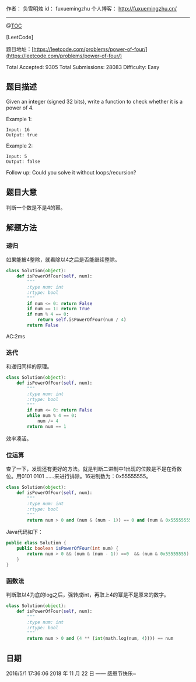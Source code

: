 作者： 负雪明烛
id：	fuxuemingzhu
个人博客：	http://fuxuemingzhu.cn/

---
@[TOC](目录)

[LeetCode]

题目地址：[https://leetcode.com/problems/power-of-four/](https://leetcode.com/problems/power-of-four/)

Total Accepted: 9305 Total Submissions: 28083 Difficulty: Easy

## 题目描述

Given an integer (signed 32 bits), write a function to check whether it is a power of 4.

Example 1:

	Input: 16
	Output: true

Example 2:

	Input: 5
	Output: false

Follow up: Could you solve it without loops/recursion?

## 题目大意

判断一个数是不是4的幂。

## 解题方法


### 递归

如果能被4整除，就看除以4之后是否能继续整除。


```python
class Solution(object):
    def isPowerOfFour(self, num):
        """
        :type num: int
        :rtype: bool
        """
        if num <= 0: return False
        if num == 1: return True
        if num % 4 == 0:
            return self.isPowerOfFour(num / 4)
        return False
```

AC:2ms

### 迭代

和递归同样的原理。

```python
class Solution(object):
    def isPowerOfFour(self, num):
        """
        :type num: int
        :rtype: bool
        """
        if num <= 0: return False
        while num % 4 == 0:
            num /= 4
        return num == 1
```

效率凑活。

### 位运算

查了一下，发现还有更好的方法。就是判断二进制中1出现的位数是不是在奇数位。用0101 0101 ……来进行排除。16进制数为：0x55555555。

```python
class Solution(object):
    def isPowerOfFour(self, num):
        """
        :type num: int
        :rtype: bool
        """
        return num > 0 and (num & (num - 1)) == 0 and (num & 0x55555555) != 0
```

Java代码如下：

```java
public class Solution {
    public boolean isPowerOfFour(int num) {
        return num > 0 && (num & (num - 1)) ==0  && (num & 0x55555555) !=0;
    }
}
```

### 函数法

判断取以4为底的log之后，强转成int，再取上4的幂是不是原来的数字。

```python
class Solution(object):
    def isPowerOfFour(self, num):
        """
        :type num: int
        :rtype: bool
        """
        return num > 0 and (4 ** (int(math.log(num, 4)))) == num
```


## 日期

2016/5/1 17:36:06 
2018 年 11 月 22 日 —— 感恩节快乐~
